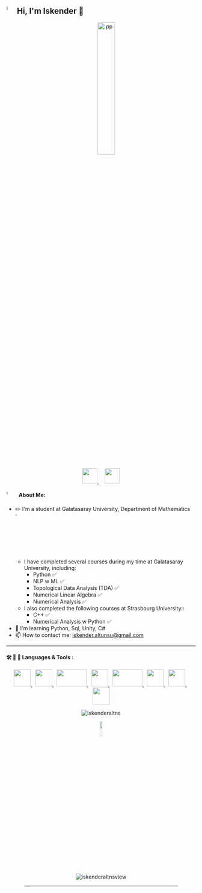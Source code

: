 ## <img src="https://user-images.githubusercontent.com/86206193/232364595-00b54c1f-9edc-4557-88ea-4385c783a24d.png" alt="Intro GIF" align="left" width="5%" />Hi, I'm Iskender :wave:

<p align="center">
  <img src="https://user-images.githubusercontent.com/86206193/232364944-5d0d616b-b6db-46dd-a6a1-103fafab0ed2.jpg" alt="pp" width="30%" />
</p>

<p align="center">
  <a href="https://www.linkedin.com/in/iskender-altunsu-94550b1b7/">
    <img src="https://user-images.githubusercontent.com/86206193/232367943-f9105eba-d450-4f32-8969-9db00b53a697.png" width="40" height="40">
  </a>
  &nbsp;&nbsp;&nbsp;
  <a href="https://www.instagram.com/iskenderaltns/">
    <img src="https://user-images.githubusercontent.com/86206193/232368235-91c8bfb3-ed56-40cc-bab8-645bc9768632.png" width="40" height="40">
  </a>
</p>

#### <img src="https://user-images.githubusercontent.com/86206193/232363476-3083bfdf-61a2-4525-888a-9472e0544666.gif" alt="Intro GIF" align="left" width="4%" />  &nbsp;&nbsp; About Me:
- :pencil2: I'm a student at Galatasaray University, Department of Mathematics <img src="https://user-images.githubusercontent.com/86206193/232371252-f0d66d93-7a19-4c05-9f0c-953c46cad711.gif" alt="Intro GIF" width="3%" />
  - I have completed several courses during my time at Galatasaray University, including:
    - Python :white_check_mark:
    - NLP w ML :white_check_mark:
    - Topological Data Analysis (TDA) :white_check_mark:
    - Numerical Linear Algebra :white_check_mark:
    - Numerical Analysis :white_check_mark:
  - I also completed the following courses at Strasbourg University::
    - C++ :white_check_mark:
    - Numerical Analysis w Python :white_check_mark:
- :baby: I'm learning Python, Sql, Unity, C#
- :mailbox: How to contact me: [iskender.altunsu@gmail.com](mailto:iskender.altunsu@gmail.com)


---- 
#### :hammer_and_wrench: :test_tube: :telescope: Languages & Tools : 


<p align="center">
  <a href="https://www.python.org/">
    <img src="https://user-images.githubusercontent.com/86206193/232379892-b755dba3-d9d8-4503-b219-6c9ab11d7322.png" width="45" height="45">
  </a>
  &nbsp;
  <a href="https://cplusplus.com/">
    <img src="https://user-images.githubusercontent.com/86206193/232380012-5714f12c-6ec5-464e-80d8-da8682f7dab8.png" width="45" height="45">
  </a>
  &nbsp;
  <a href="https://www.latex-project.org/">
    <img src="https://user-images.githubusercontent.com/86206193/232381362-0a8c6966-3d9d-40a0-982d-1bb365875de3.png" width="80" height="45">
  </a>
  &nbsp;
  <a href="https://opencv.org/">
    <img src="https://user-images.githubusercontent.com/86206193/232380529-f03a7617-61f7-445b-8be5-f88eac079b7d.png" width="45" height="45">
  </a>
  &nbsp;
  <a href="https://unity.com/">
    <img src="https://user-images.githubusercontent.com/86206193/232381481-4316789e-7dec-4eef-9aa9-43b723d0a7a5.png" width="80" height="45">
  </a>
  &nbsp;
  <a href="https://azure.microsoft.com/en-gb/products/azure-sql/managed-instance/?&ef_id=_k_CjwKCAjwue6hBhBVEiwA9YTx8Kq2BZztInbIz4PY9sRToZ3D_vcdeA_Bnz7dW9Thx1YE9NoGLbcy2RoCjs0QAvD_BwE_k_&OCID=AIDcmmyckrgvvo_SEM__k_CjwKCAjwue6hBhBVEiwA9YTx8Kq2BZztInbIz4PY9sRToZ3D_vcdeA_Bnz7dW9Thx1YE9NoGLbcy2RoCjs0QAvD_BwE_k_&gclid=CjwKCAjwue6hBhBVEiwA9YTx8Kq2BZztInbIz4PY9sRToZ3D_vcdeA_Bnz7dW9Thx1YE9NoGLbcy2RoCjs0QAvD_BwE">
    <img src="https://user-images.githubusercontent.com/86206193/232380776-0f3322e1-31f5-4ef8-a842-a558edebc3bd.png" width="45" height="45">
  </a>
  &nbsp;
  <a href="https://www.jetbrains.com/pycharm/">
    <img src="https://user-images.githubusercontent.com/86206193/232381019-be9521c4-d574-4752-9962-83822e2fc803.png" width="45" height="45">
  </a>
  &nbsp;
  <a href="https://code.visualstudio.com/">
    <img src="https://user-images.githubusercontent.com/86206193/232381138-cb81a491-5a90-4db7-b596-a67126a54abb.png" width="45" height="45">
  </a>
</p>

<p align="center" ><img src="https://github-readme-stats.vercel.app/api/top-langs?username=iskenderaltns&show_icons=true&theme=radical" alt="iskenderaltns"/></p>

<p align="center">
  <img src="https://user-images.githubusercontent.com/86206193/232387896-c9bfb6f7-17b7-4ed1-82f3-c8c4459e7a51.gif" width="10%" height="10%" />
</p>

<p align="center" ><img src="https://komarev.com/ghpvc/?username=iskenderaltns&color=orange" alt="iskenderaltnsview"/></p>

<p align="center">
  <img src="https://user-images.githubusercontent.com/86206193/232378874-2df0f279-3c8d-4b50-9aff-6bc050788fef.png" alt="pp" width="90%" height="1%" />
</p>





